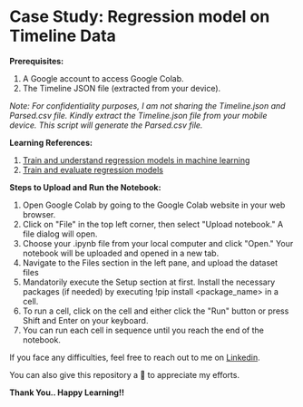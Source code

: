 # Case Study: Regression model on Timeline Data

**Prerequisites:**

1. A Google account to access Google Colab.
2. The Timeline JSON file (extracted from your device).

*Note: For confidentiality purposes, I am not sharing the Timeline.json and Parsed.csv file. Kindly extract the Timeline.json file from your mobile device. This script will generate the Parsed.csv file.* 

**Learning References:**
1. [Train and understand regression models in machine learning](https://learn.microsoft.com/training/modules/understand-regression-machine-learning/?wt.mc_id=studentamb_405557)
2. [Train and evaluate regression models](https://learn.microsoft.com/training/modules/train-evaluate-regression-models/?wt.mc_id=studentamb_405557)

**Steps to Upload and Run the Notebook:**
1. Open Google Colab by going to the Google Colab website in your web browser.
2. Click on "File" in the top left corner, then select "Upload notebook." A file dialog will open. 
3. Choose your .ipynb file from your local computer and click "Open." Your notebook will be uploaded and opened in a new tab.
4. Navigate to the Files section in the left pane, and upload the dataset files
5. Mandatorily execute the Setup section at first. Install the necessary packages (if needed) by executing  !pip install <package_name> in a cell.
6. To run a cell, click on the cell and either click the "Run" button or press Shift and Enter on your keyboard. 
7. You can run each cell in sequence until you reach the end of the notebook.

If you face any difficulties, feel free to reach out to me on [Linkedin](https://www.linkedin.com/in/sandip-palit/).

You can also give this repository a 🌟 to appreciate my efforts.

**Thank You.. Happy Learning!!**
